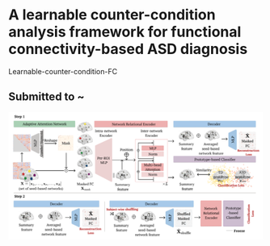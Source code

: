 # A learnable counter-condition analysis framework for functional connectivity-based ASD diagnosis
Learnable-counter-condition-FC

## Submitted to ~

![overview](/figures/overview.png)

